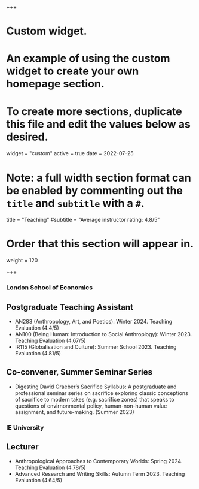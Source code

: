 +++
# Custom widget.
# An example of using the custom widget to create your own homepage section.
# To create more sections, duplicate this file and edit the values below as desired.
widget = "custom"
active = true
date = 2022-07-25

# Note: a full width section format can be enabled by commenting out the `title` and `subtitle` with a `#`.
title = "Teaching"
#subtitle = "Average instructor rating: 4.8/5"

# Order that this section will appear in.
weight = 120

+++

### London School of Economics 
## Postgraduate Teaching Assistant
- AN283 (Anthropology, Art, and Poetics): Winter 2024. Teaching Evaluation (4.4/5)
- AN100 (Being Human: Introduction to Social Anthroplogy): Winter 2023. Teaching Evaluation (4.67/5)
- IR115 (Globalisation and Culture): Summer School 2023. Teaching Evaluation (4.81/5)
## Co-convener, Summer Seminar Series
- Digesting David Graeber’s Sacrifice Syllabus: A postgraduate and professional seminar series
on sacrifice exploring classic conceptions of sacrifice to modern takes (e.g. sacrifice zones) that speaks to questions of envirnonmental policy, human-non-human value assignment, and future-making. (Summer 2023)

### IE University 
## Lecturer
- Anthropological Approaches to Contemporary Worlds: Spring 2024. Teaching Evaluation (4.78/5)
- Advanced Research and Writing Skills: Autumn Term 2023. Teaching Evaluation (4.64/5)
